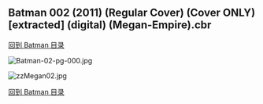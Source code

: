 ## Batman 002 (2011) (Regular Cover) (Cover ONLY) [extracted] (digital) (Megan-Empire).cbr


[回到 Batman 目录](https://github.com/alicewish/markdown/blob/master/series/Batman.md)


![Batman-02-pg-000.jpg](https://wx1.sinaimg.cn/large/6a9fdecagy1fq32o1dqrpj21hc29z4qp.jpg)

![zzMegan02.jpg](https://wx1.sinaimg.cn/large/6a9fdecagy1fnp3hn4kp3j20zk1lzk5v.jpg)

[回到 Batman 目录](https://github.com/alicewish/markdown/blob/master/series/Batman.md)

